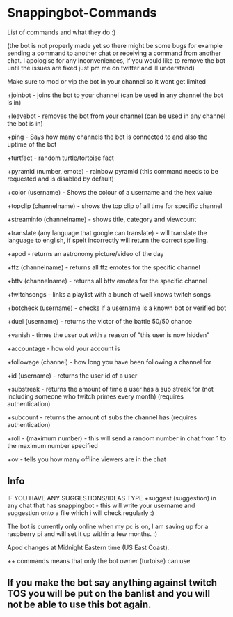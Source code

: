 # Snappingbot-Commands
List of commands and what they do :) 



(the bot is not properly made yet so there might be some bugs for example sending a command to another chat or receiving a command from another chat. I apologise for any inconveniences, if you would like to remove the bot until the issues are fixed just pm me on twitter and ill understand) 

Make sure to mod or vip the bot in your channel so it wont get limited

+joinbot - joins the bot to your channel (can be used in any channel the bot is in)

+leavebot - removes the bot from your channel (can be used in any channel the bot is in)

+ping - Says how many channels the bot is connected to and also the uptime of the bot 

+turtfact - random turtle/tortoise fact

+pyramid (number, emote) - rainbow pyramid (this command needs to be requested and is disabled by default)

+color (username) - Shows the colour of a username and the hex value

+topclip (channelname) - shows the top clip of all time for specific channel

+streaminfo (channelname) - shows title, category and viewcount 

+translate (any language that google can translate) - will translate the language to english, if spelt incorrectly will return the correct spelling.

+apod - returns an astronomy picture/video of the day

+ffz (channelname)  - returns all ffz emotes for the specific channel

+bttv (channelname) - returns all bttv emotes for the specific channel

+twitchsongs - links a playlist with a bunch of well knows twitch songs

+botcheck (username) - checks if a username is a known bot or verified bot 

+duel (username) - returns the victor of the battle 50/50 chance

+vanish - times the user out with a reason of "this user is now hidden"

+accountage - how old your account is

+followage  (channel) - how long you have been following a channel for

+id (username) - returns the user id of a user
 
+substreak - returns the amount of time a user has a sub streak for (not including someone who twitch primes every month) (requires authentication)
 
+subcount - returns the amount of subs the channel has (requires authentication)

+roll - (maximum number) - this will send a random number in chat from 1 to the maximum number specified

+ov - tells you how many offline viewers are in the chat 

Info
---------------------------------------------------------------------------------------------------------------------------------------------------------------------------------
IF YOU HAVE ANY SUGGESTIONS/IDEAS TYPE +suggest (suggestion) in any chat that has snappingbot - this will write  your username and suggestion onto a file which i will check regularly :) 

The bot is currently only online when my pc is on, I am saving up for a raspberry pi and will set it up within a few months. :) 

Apod changes at Midnight Eastern time (US East Coast). 

++ commands means that only the bot owner (turtoise) can use

If you make the bot say anything against twitch TOS you will be put on the banlist and you will not be able to use this bot again. 
---------------------------------------------------------------------------------------------------------------------------------------------------------------------------------
